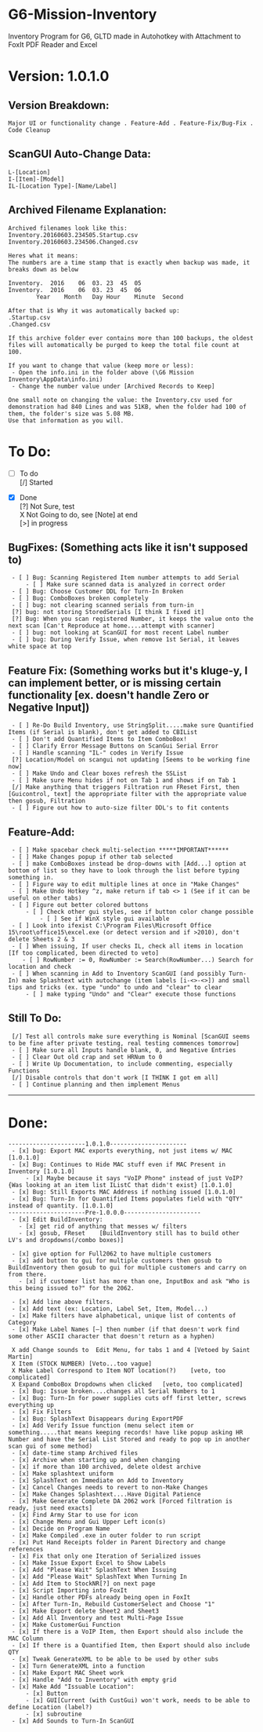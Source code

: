 # G6-Mission-Inventory
Inventory Program for G6, GLTD made in Autohotkey with Attachment to FoxIt PDF Reader and Excel  
    
# Version: 1.0.1.0  
    
## Version Breakdown:  
    Major UI or functionality change . Feature-Add . Feature-Fix/Bug-Fix . Code Cleanup  

## ScanGUI Auto-Change Data:    
	L-[Location]    
	I-[Item]-[Model]    
	IL-[Location Type]-[Name/Label]    
    
    
## Archived Filename Explanation:    
	Archived filenames look like this:    
	Inventory.20160603.234505.Startup.csv    
	Inventory.20160603.234506.Changed.csv    
	  
	Heres what it means:    
	The numbers are a time stamp that is exactly when backup was made, it breaks down as below    
	  
	Inventory.	2016	06	03.	23	45	05	  
	Inventory.	2016	06	03.	23	45	06	  
			Year	Month	Day	Hour	Minute	Second  
	  
	After that is Why it was automatically backed up:  
	.Startup.csv  
	.Changed.csv  
	  
	If this archive folder ever contains more than 100 backups, the oldest files will automatically be purged to keep the total file count at 100.  
	  
	If you want to change that value (keep more or less):  
	 - Open the info.ini in the folder above (\G6 Mission Inventory\AppData\info.ini)  
	 - Change the number value under [Archived Records to Keep]  
	  
	One small note on changing the value: the Inventory.csv used for demonstration had 840 Lines and was 51KB, when the folder had 100 of them, the folder's size was 5.08 MB.   
	Use that information as you will.  
    
    
    
    
# To Do:  
    
 - [ ] To do  
 [/] Started  
 - [x] Done  
 [?] Not Sure, test  
 X Not Going to do, see [Note] at end  
  [>] in progress  
    
    
## BugFixes: (Something acts like it isn't supposed to)  
	 - [ ] Bug: Scanning Registered Item number attempts to add Serial  
		 - [ ] Make sure scanned data is analyzed in correct order  
	 - [ ] Bug: Choose Customer DDL for Turn-In Broken  
	 - [ ] Bug: ComboBoxes broken completely    
	 - [ ] bug: not clearing scanned serials from turn-in    
	 [?] bug: not storing StoredSerials [I think I fixed it]    
	 [?] Bug: When you scan registered Number, it keeps the value onto the next scan [Can't Reproduce at home....attempt with scanner]  
	 - [ ] bug: not looking at ScanGUI for most recent Label number  
	 - [ ] bug: During Verify Issue, when remove 1st Serial, it leaves white space at top  
    
## Feature Fix: (Something works but it's kluge-y, I can implement better, or is missing certain functionality [ex. doesn't handle Zero or Negative Input])  
	 - [ ] Re-Do Build Inventory, use StringSplit.....make sure Quantified Items (if Serial is blank), don't get added to CBIList  
	 - [ ] Don't add Quantified Items to Item ComboBox!  
	 - [ ] Clarify Error Message Buttons on ScanGui Serial Error  
	 - [ ] Handle scanning "IL-" codes in Verify Issue  
	 [?] Location/Model on scangui not updating [Seems to be working fine now]  
	 - [ ] Make Undo and Clear boxes refresh the SSList  
	 - [ ] Make sure Menu hides if not on Tab 1 and shows if on Tab 1  
	 [/] Make anything that triggers Filtration run FReset First, then [Guicontrol, text] the appropriate filter with the appropriate value then gosub, Filtration  
	 - [ ] Figure out how to auto-size filter DDL's to fit contents  
    
## Feature-Add:  
	 - [ ] Make spacebar check multi-selection *****IMPORTANT******  
	 - [ ] Make Changes popup if other tab selected  
	 - [ ] make ComboBoxes instead be drop-downs with [Add...] option at bottom of list so they have to look through the list before typing something in.  
	 - [ ] Figure way to edit multiple lines at once in "Make Changes"  
	 - [ ] Make Undo Hotkey ^z, make return if tab <> 1 (See if it can be useful on other tabs)  
	 - [ ] Figure out better colored buttons  
	     - [ ] Check other gui styles, see if button color change possible  
	         - [ ] See if WinX style gui available  
	 - [ ] Look into ifexist C:\Program Files\Microsoft Office 15\root\office15\excel.exe (or detect version and if >2010), don't delete Sheets 2 & 3  
	 - [ ] When issuing, If user checks IL, check all items in location	[If too complicated, been directed to veto]  
	    - [ ] RowNumber := 0, RowNumber := Search(RowNumber...) Search for location and check  
	 - [ ] When scanning in Add to Inventory ScanGUI (and possibly Turn-In) make Splashtext with autochange (item labels [i-<>-<>]) and small tips and tricks (ex. type "undo" to undo and "clear" to clear  
	     - [ ] make typing "Undo" and "Clear" execute those functions  
    
## Still To Do:  
	 [/] Test all controls make sure everything is Nominal [ScanGUI seems to be fine after private testing, real testing commences tomorrow]  
	 - [ ] Make sure all Inputs handle blank, 0, and Negative Entries  
	 - [ ] Clear Out old crap and set HRNum to 0  
	 - [ ] Write Up Documentation, to include commenting, especially Functions  
	 [/] Disable controls that don't work [I THINK I got em all]  
	 - [ ] Continue planning and then implement Menus  
   
    
   
______________________________________________________________________________  
    
# Done: 
  
    ----------------------1.0.1.0----------------------  
     - [x] bug: Export MAC exports everything, not just items w/ MAC [1.0.1.0]    
     - [x] Bug: Continues to Hide MAC stuff even if MAC Present in Inventory [1.0.1.0]  
    	 - [x] Maybe because it says "VoIP Phone" instead of just VoIP? {Was looking at an item list IListC that didn't exist} [1.0.1.0]  
     - [x] Bug: Still Exports MAC Address if nothing issued [1.0.1.0]      
     - [x] Bug: Turn-In for Quantified Items populates field with "QTY" instead of quantity. [1.0.1.0]      
    ----------------------Pre-1.0.0.0----------------------  
     - [x] Edit BuildInventory:  
       - [x] get rid of anything that messes w/ filters  
       - [x] gosub, FReset    [BuildInventory still has to build other LV's and dropdowns(/combo boxes)]  
         
     - [x] give option for Full2062 to have multiple customers  
     - [x] add button to gui for multiple customers then gosub to BuildInventory then gosub to gui for multiple customers and carry on from there.  
       - [x] if customer list has more than one, InputBox and ask "Who is this being issued to?" for the 2062.  
        
     - [x] Add line above filters.  
     - [x] Add text (ex: Location, Label Set, Item, Model...)  
     - [x] Make filters have alphabetical, unique list of contents of Category  
     - [x] Make Label Names [–] then number (if that doesn't work find some other ASCII character that doesn't return as a hyphen)  
        
     X add Change sounds to  Edit Menu, for tabs 1 and 4 [Vetoed by Saint Martin]  
     X Item (STOCK NUMBER) [Veto...too vague]  
     X Make Label Correspond to Item NOT location(?)	[veto, too complicated]  
     X Expand ComboBox Dropdowns when clicked	[veto, too complicated]  
     - [x] Bug: Issue broken....changes all Serial Numbers to 1  
     - [x] Bug: Turn-In for power supplies cuts off first letter, screws everything up  
     - [x] Fix Filters  
     - [x] Bug: SplashText Disappears during ExportPDF  
     - [x] Add Verify Issue function (menu select item or something.....that means keeping records! have like popup asking HR Number and have the Serial List Stored and ready to pop up in another scan gui of some method)  
     - [x] date-time stamp Archived files   
     - [x] Archive when starting up and when changing  
     - [x] if more than 100 archived, delete oldest archive  
     - [x] Make splashtext uniform  
     - [x] SplashText on Immediate on Add to Inventory  
     - [x] Cancel Changes needs to revert to non-Make Changes  
     - [x] Make Changes Splashtext....Have Digital Patience  
     - [x] Make Generate Complete DA 2062 work [Forced filtration is ready, just need exacts]  
     - [x] Find Army Star to use for icon  
     - [x] Change Menu and Gui Upper Left icon(s)  
     - [x] Decide on Program Name  
     - [x] Make Compiled .exe in outer folder to run script  
     - [x] Put Hand Receipts folder in Parent Directory and change references  
     - [x] Fix that only one Iteration of Serialized issues  
     - [x] Make Issue Export Excel to Show Labels  
     - [x] Add "Please Wait" SplashText When Issuing  
     - [x] Add "Please Wait" SplashText When Turning In  
     - [x] Add Item to StockNR[?] on next page  
     - [x] Script Importing into FoxIt  
     - [x] Handle other PDFs already being open in FoxIt  
     - [x] After Turn-In, Rebuild CustomerSelect and Choose "1"  
     - [x] Make Export delete Sheet2 and Sheet3  
     - [x] Add All Inventory and test Multi-Page Issue  
     - [x] Make CustomerGui Function  
     - [x] If there is a VoIP Item, then Export should also include the MAC Column  
     - [x] If there is a Quantified Item, then Export should also include QTY  
     - [x] Tweak GenerateXML to be able to be used by other subs  
     - [x] Turn GenerateXML into a function  
     - [x] Make Export MAC Sheet work  
     - [x] Handle "Add to Inventory" with empty grid  
     - [x] Make Add "Issuable Location":  
    	 - [x] Button  
    	 - [x] GUI[Current (with CustGui) won't work, needs to be able to define Location (label?)  
    	 - [x] subroutine  
     - [x] Add Sounds to Turn-In ScanGUI  
